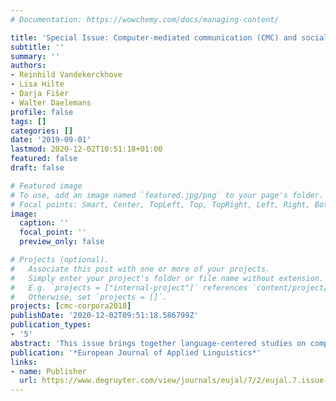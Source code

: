 ```yaml
---
# Documentation: https://wowchemy.com/docs/managing-content/

title: 'Special Issue: Computer-mediated communication (CMC) and social media corpora'
subtitle: ''
summary: ''
authors:
- Reinhild Vandekerckhove
- Lisa Hilte
- Darja Fišer
- Walter Daelemans
profile: false
tags: []
categories: []
date: '2019-09-01'
lastmod: 2020-12-02T10:51:18+01:00
featured: false
draft: false

# Featured image
# To use, add an image named `featured.jpg/png` to your page's folder.
# Focal points: Smart, Center, TopLeft, Top, TopRight, Left, Right, BottomLeft, Bottom, BottomRight.
image:
  caption: ''
  focal_point: ''
  preview_only: false

# Projects (optional).
#   Associate this post with one or more of your projects.
#   Simply enter your project's folder or file name without extension.
#   E.g. `projects = ["internal-project"]` references `content/project/deep-learning/index.md`.
#   Otherwise, set `projects = []`.
projects: [cmc-corpora2018]
publishDate: '2020-12-02T09:51:18.586799Z'
publication_types:
- '5'
abstract: 'This issue brings together language-centered studies on computer-mediated communication (CMC) and social media corpora. Except for Hilte et al., the papers in this thematic issue represent a selection of the papers presented at the 6th Conference on Computer-Mediated Communication and Social Media Corpora, 17th-18th September 2018, University of Antwerp (Belgium). The annual conference series is dedicated to the collection, annotation, processing and exploitation of corpora of computer-mediated communication (CMC) and social media for research in the humanities.'
publication: '*European Journal of Applied Linguistics*'
links:
- name: Publisher
  url: https://www.degruyter.com/view/journals/eujal/7/2/eujal.7.issue-2.xml
---
```

